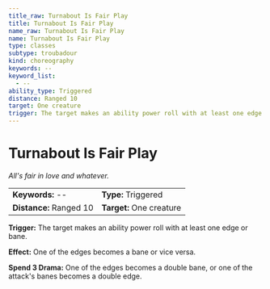 ```yaml
---
title_raw: Turnabout Is Fair Play
title: Turnabout Is Fair Play
name_raw: Turnabout Is Fair Play
name: Turnabout Is Fair Play
type: classes
subtype: troubadour
kind: choreography
keywords: --
keyword_list:
  - --
ability_type: Triggered
distance: Ranged 10
target: One creature
trigger: The target makes an ability power roll with at least one edge or bane.
---
```


# Turnabout Is Fair Play

*All's fair in love and whatever.*

|                         |                          |
| :---------------------- | :----------------------- |
| **Keywords:** --        | **Type:** Triggered      |
| **Distance:** Ranged 10 | **Target:** One creature |

**Trigger:** The target makes an ability power roll with at least one edge or bane.

**Effect:** One of the edges becomes a bane or vice versa.

**Spend 3 Drama:** One of the edges becomes a double bane, or one of the attack's banes becomes a double edge.
